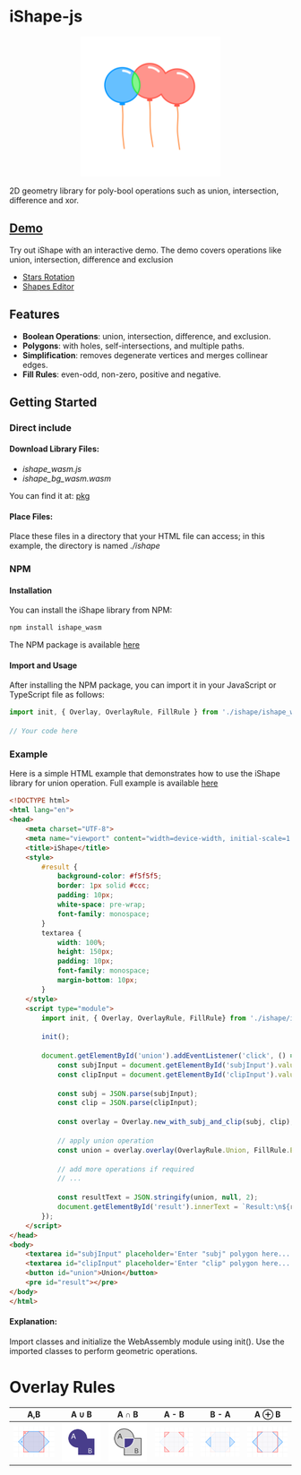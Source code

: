 # iShape-js

<p align="center">
  <img src="readme/balloons.svg" width="250"/>
</p>
2D geometry library for poly-bool operations such as union, intersection, difference and xor.

## [Demo](https://ishape-rust.github.io/iShape-js/overlay/stars_demo.html)
Try out iShape with an interactive demo. The demo covers operations like union, intersection, difference and exclusion

- [Stars Rotation](https://ishape-rust.github.io/iShape-js/overlay/stars_demo.html)
- [Shapes Editor](https://ishape-rust.github.io/iShape-js/overlay/shapes_editor.html)


## Features

- **Boolean Operations**: union, intersection, difference, and exclusion.
- **Polygons**: with holes, self-intersections, and multiple paths.
- **Simplification**: removes degenerate vertices and merges collinear edges.
- **Fill Rules**: even-odd, non-zero, positive and negative.

## Getting Started


### Direct include

#### Download Library Files:

- *ishape_wasm.js*
- *ishape_bg_wasm.wasm*

You can find it at: [pkg](pkg)
  
#### Place Files:
Place these files in a directory that your HTML file can access; in this example, the directory is named *./ishape*


### NPM

#### Installation
You can install the iShape library from NPM:

```bash
npm install ishape_wasm
```

The NPM package is available [here](https://www.npmjs.com/package/ishape_wasm)


#### Import and Usage

After installing the NPM package, you can import it in your JavaScript or TypeScript file as follows:

```javascript
import init, { Overlay, OverlayRule, FillRule } from './ishape/ishape_wasm.js';

// Your code here

```


### Example
Here is a simple HTML example that demonstrates how to use the iShape library for union operation.
Full example is available [here](https://github.com/iShape-Rust/iShape-js/tree/main/examples/html)
```html
<!DOCTYPE html>
<html lang="en">
<head>
    <meta charset="UTF-8">
    <meta name="viewport" content="width=device-width, initial-scale=1.0">
    <title>iShape</title>
    <style>
        #result {
            background-color: #f5f5f5;
            border: 1px solid #ccc;
            padding: 10px;
            white-space: pre-wrap;
            font-family: monospace;
        }
        textarea {
            width: 100%;
            height: 150px;
            padding: 10px;
            font-family: monospace;
            margin-bottom: 10px;
        }
    </style>
    <script type="module">
        import init, { Overlay, OverlayRule, FillRule} from './ishape/ishape_wasm.js';

        init();

        document.getElementById('union').addEventListener('click', () => {
            const subjInput = document.getElementById('subjInput').value;
            const clipInput = document.getElementById('clipInput').value;

            const subj = JSON.parse(subjInput);
            const clip = JSON.parse(clipInput);

            const overlay = Overlay.new_with_subj_and_clip(subj, clip);

            // apply union operation
            const union = overlay.overlay(OverlayRule.Union, FillRule.EvenOdd);

            // add more operations if required
            // ...

            const resultText = JSON.stringify(union, null, 2);
            document.getElementById('result').innerText = `Result:\n${resultText}`;
        });
    </script>
</head>
<body>
    <textarea id="subjInput" placeholder='Enter "subj" polygon here...'>[[[200, 300], [200, 100], [400, 100], [400, 300]]]</textarea>
    <textarea id="clipInput" placeholder='Enter "clip" polygon here...'>[[[300, 400], [300, 200], [500, 200], [500, 400]]]</textarea>
    <button id="union">Union</button>
    <pre id="result"></pre>
</body>
</html>
```

#### Explanation:

Import classes and initialize the WebAssembly module using init().
Use the imported classes to perform geometric operations.

# Overlay Rules
| A,B | A ∪ B | A ∩ B | A - B | B - A | A ⊕ B |
|---------|---------------|----------------------|----------------|--------------------|----------------|
| <img src="readme/ab.svg" alt="AB" style="width:100px;"> | <img src="readme/union.svg" alt="Union" style="width:100px;"> | <img src="readme/intersection.svg" alt="Intersection" style="width:100px;"> | <img src="readme/difference_ab.svg" alt="Difference" style="width:100px;"> | <img src="readme/difference_ba.svg" alt="Inverse Difference" style="width:100px;"> | <img src="readme/exclusion.svg" alt="Exclusion" style="width:100px;"> |
